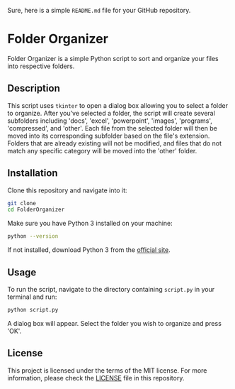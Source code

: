 Sure, here is a simple `README.md` file for your GitHub repository.

# Folder Organizer

Folder Organizer is a simple Python script to sort and organize your files into respective folders.

## Description

This script uses `tkinter` to open a dialog box allowing you to select a folder to organize. After you've selected a folder, the script will create several subfolders including 'docs', 'excel', 'powerpoint', 'images', 'programs', 'compressed', and 'other'. Each file from the selected folder will then be moved into its corresponding subfolder based on the file's extension. Folders that are already existing will not be modified, and files that do not match any specific category will be moved into the 'other' folder.

## Installation

Clone this repository and navigate into it:

```bash
git clone
cd FolderOrganizer
```

Make sure you have Python 3 installed on your machine:

```bash
python --version
```

If not installed, download Python 3 from the [official site](https://www.python.org/downloads/).

## Usage

To run the script, navigate to the directory containing `script.py` in your terminal and run:

```bash
python script.py
```

A dialog box will appear. Select the folder you wish to organize and press 'OK'.

## License

This project is licensed under the terms of the MIT license. For more information, please check the [LICENSE](LICENSE) file in this repository.
